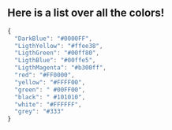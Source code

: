 ## Here is a list over all the colors!

```js
{
  "DarkBlue": "#0000FF",
  "LigthYellow": "#ffee38",
  "LigthGreen": "#00ff80",
  "LigthBlue": "#00ffe5",
  "LigthMagenta": "#b300ff",
  "red": "#FF0000",
  "yellow": "#FFFF00",
  "green": " #00FF00",
  "black": " #101010",
  "white": "#FFFFFF",
  "grey": "#333"
}
```
